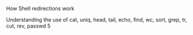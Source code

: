 How Shell redirections work

Understanding the use of cat, uniq, head, tail, echo, find, wc, sort, grep, tr, cut, rev, passwd 5